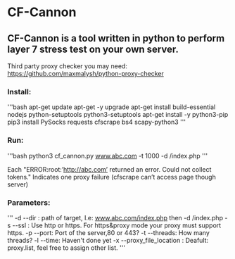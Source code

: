 # CF-Cannon
## CF-Cannon is a tool written in python to perform layer 7 stress test on your own server.

Third party proxy checker you may need:
https://github.com/maxmalysh/python-proxy-checker

### Install:
'''bash
apt-get update
apt-get -y upgrade
apt-get install build-essential nodejs python-setuptools python3-setuptools
apt-get install -y python3-pip
pip3 install PySocks requests cfscrape bs4 scapy-python3
'''

### Run:
'''bash
python3 cf_cannon.py www.abc.com -t 1000 -d /index.php
'''

Each "ERROR:root:’http://abc.com’ returned an error. Could not collect tokens."
Indicates one proxy failure (cfscrape can’t access page though server)

### Parameters:
'''
-d --dir : path of target, I.e: www.abc.com/index.php then -d /index.php
-s --ssl : Use http or https. For https&proxy mode your proxy must support https.
-p --port: Port of the server,80 or 443?
-t --threads: How many threads?
-l --time: Haven't done yet
-x --proxy_file_location : Deafult: proxy.list, feel free to assign other list.
'''
